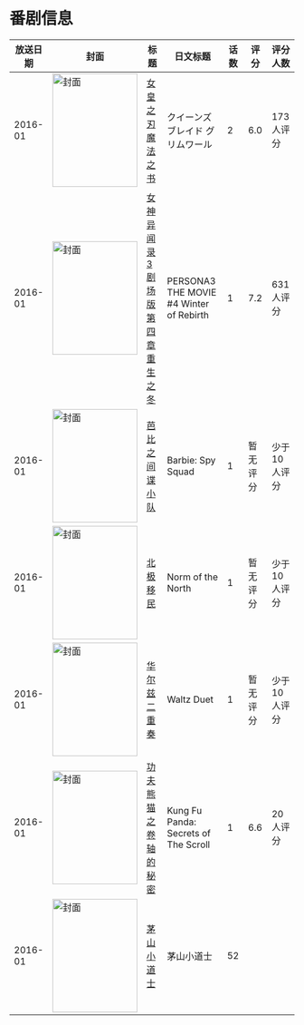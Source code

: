 # 番剧信息

|放送日期|封面|标题|日文标题|话数|评分|评分人数|
|---|---|---|---|---|---|---|
|2016-01|<img src="//lain.bgm.tv/pic/cover/c/1f/1b/134951_8T4rN.jpg" alt="封面" style="width:150px;height:200px;object-fit:cover;">|[女皇之刃 魔法之书](https://bangumi.tv/subject/134951)|クイーンズブレイド グリムワール|2|6.0|173人评分|
|2016-01|<img src="//lain.bgm.tv/pic/cover/c/99/69/139046_vIIqc.jpg" alt="封面" style="width:150px;height:200px;object-fit:cover;">|[女神异闻录3 剧场版 第四章 重生之冬](https://bangumi.tv/subject/139046)|PERSONA3 THE MOVIE #4 Winter of Rebirth|1|7.2|631人评分|
|2016-01|<img src="//lain.bgm.tv/pic/cover/c/22/7e/222890_x787T.jpg" alt="封面" style="width:150px;height:200px;object-fit:cover;">|[芭比之间谍小队](https://bangumi.tv/subject/222890)|Barbie: Spy Squad|1|暂无评分|少于10人评分|
|2016-01|<img src="//lain.bgm.tv/pic/cover/c/42/a3/532555_Z551k.jpg" alt="封面" style="width:150px;height:200px;object-fit:cover;">|[北极移民](https://bangumi.tv/subject/532555)|Norm of the North|1|暂无评分|少于10人评分|
|2016-01|<img src="//lain.bgm.tv/pic/cover/c/c6/ad/253887_3ZiIJ.jpg" alt="封面" style="width:150px;height:200px;object-fit:cover;">|[华尔兹二重奏](https://bangumi.tv/subject/253887)|Waltz Duet|1|暂无评分|少于10人评分|
|2016-01|<img src="//lain.bgm.tv/pic/cover/c/f5/4d/215445_55WSF.jpg" alt="封面" style="width:150px;height:200px;object-fit:cover;">|[功夫熊猫之卷轴的秘密](https://bangumi.tv/subject/215445)|Kung Fu Panda: Secrets of The Scroll|1|6.6|20人评分|
|2016-01|<img src="//lain.bgm.tv/pic/cover/c/d8/f6/530899_26Il8.jpg" alt="封面" style="width:150px;height:200px;object-fit:cover;">|[茅山小道士](https://bangumi.tv/subject/530899)|茅山小道士|52|||
